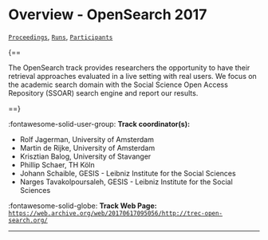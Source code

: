 # Overview - OpenSearch 2017

[`Proceedings`](./proceedings.md), [`Runs`](./runs.md), [`Participants`](./participants.md)

{==

The OpenSearch track provides researchers the opportunity to have their retrieval approaches evaluated in a live setting with real users. We focus on the academic search domain with the Social Science Open Access Repository (SSOAR) search engine and report our results.

==}

:fontawesome-solid-user-group: **Track coordinator(s):**

- Rolf Jagerman, University of Amsterdam 
- Martin de Rijke, University of Amsterdam 
- Krisztian Balog, University of Stavanger 
- Phillip Schaer, TH Köln 
- Johann Schaible, GESIS - Leibniz Institute for the Social Sciences 
- Narges Tavakolpoursaleh, GESIS - Leibniz Institute for the Social Sciences 

:fontawesome-solid-globe: **Track Web Page:** [`https://web.archive.org/web/20170617095056/http://trec-open-search.org/`](https://web.archive.org/web/20170617095056/http://trec-open-search.org/) 

---

